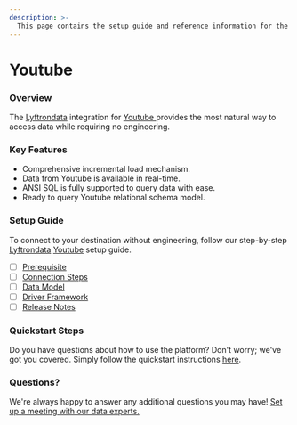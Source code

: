```yaml
---
description: >-
  This page contains the setup guide and reference information for the Youtube source connector.
---
```


# Youtube

### Overview

The [Lyftrondata](https://www.lyftrondata.com/) integration for [Youtube](https://www.lyftrondata.com/integration/youtube/)[ ](https://www.lyftrondata.com/integration/youtube/)provides the most natural way to access data while requiring no engineering.

### Key Features

* Comprehensive incremental load mechanism.
* Data from Youtube is available in real-time.&#x20;
* ANSI SQL is fully supported to query data with ease.
* Ready to query Youtube relational schema model.

### Setup Guide

To connect to your destination without engineering, follow our step-by-step [Lyftrondata](https://www.lyftrondata.com/)  [Youtube](https://www.lyftrondata.com/integration/youtube/) setup guide.

* [ ] [Prerequisite](../../marketing-analytics/youtube/prerequisite.md)
* [ ] [Connection Steps](../../marketing-analytics/youtube/connection-steps.md)
* [ ] [Data Model](../../marketing-analytics/youtube/data-model/)
* [ ] [Driver Framework](../../marketing-analytics/youtube/driver-framework/)
* [ ] [Release Notes](../../marketing-analytics/youtube/release-notes.md)

### Quickstart Steps

Do you have questions about how to use the platform? Don't worry; we've got you covered. Simply follow the quickstart instructions [here](../../../quickstart-steps.md).

### Questions? <a href="#questions" id="questions"></a>

We're always happy to answer any additional questions you may have! [Set up a meeting with our data experts.](https://www.lyftrondata.com/book-a-meeting/)

